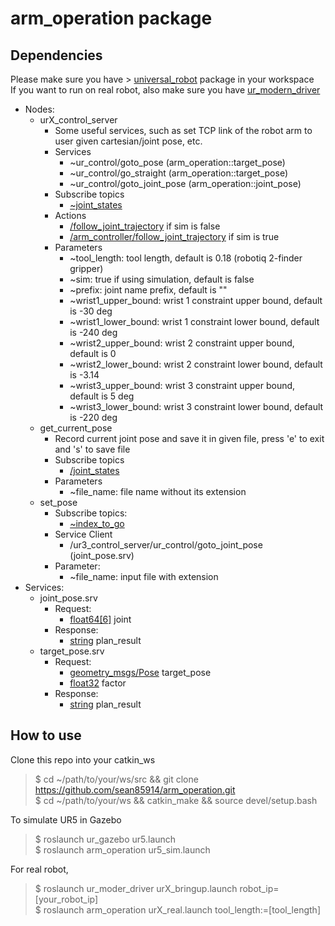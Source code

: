 # arm_operation package
## Dependencies
Please make sure you have > [universal_robot](http://wiki.ros.org/universal_robot) package in your workspace  
If you want to run on real robot, also make sure you have [ur_modern_driver](https://github.com/ros-industrial/ur_modern_driver)  

* Nodes:
  * urX_control_server
    * Some useful services, such as set TCP link of the robot arm to user given cartesian/joint pose, etc.
    * Services
      * ~ur_control/goto_pose (arm_operation::target_pose)
      * ~ur_control/go_straight (arm_operation::target_pose)
      * ~ur_control/goto_joint_pose (arm_operation::joint_pose)
    * Subscribe topics
      * [~joint_states](http://docs.ros.org/melodic/api/sensor_msgs/html/msg/JointState.html)
    * Actions
      * [/follow_joint_trajectory](http://docs.ros.org/api/control_msgs/html/action/FollowJointTrajectory.html) if sim is false
      * [/arm_controller/follow_joint_trajectory](http://docs.ros.org/api/control_msgs/html/action/FollowJointTrajectory.html) if sim is true
    * Parameters
      * ~tool_length: tool length, default is 0.18 (robotiq 2-finder gripper)
      * ~sim: true if using simulation, default is false
      * ~prefix: joint name prefix, default is ""
      * ~wrist1_upper_bound: wrist 1 constraint upper bound, default is -30 deg
      * ~wrist1_lower_bound: wrist 1 constraint lower bound, default is -240 deg
      * ~wrist2_upper_bound: wrist 2 constraint upper bound, default is 0
      * ~wrist2_lower_bound: wrist 2 constraint lower bound, default is -3.14
      * ~wrist3_upper_bound: wrist 3 constraint upper bound, default is 5 deg
      * ~wrist3_lower_bound: wrist 3 constraint lower bound, default is -220 deg
  * get_current_pose
    * Record current joint pose and save it in given file, press 'e' to exit and 's' to save file
    * Subscribe topics
      * [/joint_states](http://docs.ros.org/melodic/api/sensor_msgs/html/msg/JointState.html)
    * Parameters
      * ~file_name: file name without its extension
  * set_pose
    * Subscribe topics:
      * [~index_to_go](http://docs.ros.org/melodic/api/std_msgs/html/msg/Int16.html)
    * Service Client
      * /ur3_control_server/ur_control/goto_joint_pose (joint_pose.srv)
    * Parameter:
      * ~file_name: input file with extension
* Services:
  * joint_pose.srv
    * Request:
      * [float64[6]](http://docs.ros.org/jade/api/std_msgs/html/msg/Float64.html) joint
    * Response:
      * [string](http://docs.ros.org/jade/api/std_msgs/html/msg/String.html) plan_result
  * target_pose.srv
    * Request:
      * [geometry_msgs/Pose](http://docs.ros.org/lunar/api/geometry_msgs/html/msg/Pose.html) target_pose
      * [float32](http://docs.ros.org/jade/api/std_msgs/html/msg/Float32.html) factor
    * Response:
      * [string](http://docs.ros.org/jade/api/std_msgs/html/msg/String.html) plan_result
      
      
## How to use
Clone this repo into your catkin_ws
> $ cd ~/path/to/your/ws/src && git clone https://github.com/sean85914/arm_operation.git  
> $ cd ~/path/to/your/ws && catkin_make && source devel/setup.bash


To simulate UR5 in Gazebo
> $ roslaunch ur_gazebo ur5.launch  
> $ roslaunch arm_operation ur5_sim.launch

For real robot,
> $ roslaunch ur_moder_driver urX_bringup.launch robot_ip=[your_robot_ip]  
> $ roslaunch arm_operation urX_real.launch tool_length:=[tool_length]

